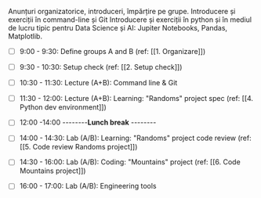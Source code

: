 Anunțuri organizatorice, introduceri, împărțire pe grupe.
Introducere și exerciții în command-line și Git
Introducere și exerciții în python și în mediul de lucru tipic pentru Data Science și AI: Jupiter Notebooks, Pandas, Matplotlib.

- [ ] 9:00 - 9:30: Define groups A and B (ref: [[1. Organizare]])
- [ ] 9:30 - 10:30: Setup check (ref: [[2. Setup check]])
- [ ] 10:30 - 11:30: Lecture (A+B): Command line & Git
- [ ] 11:30 - 12:00: Lecture (A+B): Learning: "Randoms" project spec (ref: [[4. Python dev environment]])

- [ ] 12:00 -14:00 --------**Lunch break** --------
 
- [ ] 14:00 - 14:30: Lab (A/B): Learning: "Randoms" project code review (ref: [[5. Code review Randoms project]])
- [ ] 14:30 - 16:00: Lab (A/B):  Coding: "Mountains" project (ref: [[6. Code Mountains project]])
- [ ] 16:00 - 17:00: Lab (A/B): Engineering tools
